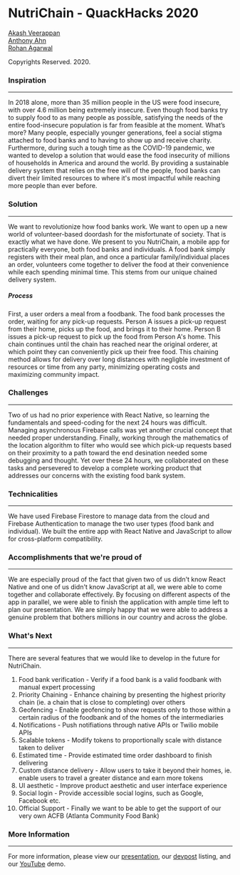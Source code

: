 # NutriChain - QuackHacks 2020

[Akash Veerappan](https://github.com/Akash2002) <br>
[Anthony Ahn](https://github.com/aahn33) <br>
[Rohan Agarwal](https://github.com/roaga) <br>

Copyrights Reserved. 2020.

### Inspiration
-----------------
In 2018 alone, more than 35 million people in the US were food insecure, with over 4.6 million being extremely insecure. Even though food banks try to supply food to as many people as possible, satisfying the needs of the entire food-insecure population is far from feasible at the moment. What’s more? Many people, especially younger generations, feel a social stigma attached to food banks and to having to show up and receive charity. Furthermore, during such a tough time as the COVID-19 pandemic, we wanted to develop a solution that would ease the food insecurity of millions of households in America and around the world. By providing a sustainable delivery system that relies on the free will of the people, food banks can divert their limited resources to where it's most impactful while reaching more people than ever before.

### Solution
----------------
We want to revolutionize how food banks work. We want to open up a new world of volunteer-based doordash for the misfortunate of society. That is exactly what we have done. We present to you NutriChain, a mobile app for practically everyone, both food banks and individuals. A food bank simply registers with their meal plan, and once a particular family/individual places an order, volunteers come together to deliver the food at their convenience while each spending minimal time. This stems from our unique chained delivery system.
##### Process
First, a user orders a meal from a foodbank. The food bank processes the order, waiting for any pick-up requests. Person A issues a pick-up request from their home, picks up the food, and brings it to their home. Person B issues a pick-up request to pick up the food from Person A's home. This chain continues until the chain has reached near the original orderer, at which point they can conveniently pick up their free food. This chaining method allows for delivery over long distances with negligble investment of resources or time from any party, minimizing operating costs and maximizing community impact.

### Challenges 
--------------------

Two of us had no prior experience with React Native, so learning the fundamentals and speed-coding for the next 24 hours was difficult. Managing asynchronous Firebase calls was yet another crucial concept that needed proper understanding. Finally, working through the mathematics of the location algorithm to filter who would see which pick-up requests based on their proximity to a path toward the end desination needed some debugging and thought. Yet over these 24 hours, we collaborated on these tasks and persevered to develop a complete working product that addresses our concerns with the existing food bank system. 

### Technicalities
-------------------
We have used Firebase Firestore to manage data from the cloud and Firebase Authentication to manage the two user types (food bank and individual). We built the entire app with React Native and JavaScript to allow for cross-platform compatibility. 

### Accomplishments that we're proud of
------------------------------------------------
We are especially proud of the fact that given two of us didn't know React Native and one of us didn't know JavaScript at all, we were able to come together and collaborate effectively. By focusing on different aspects of the app in parallel, we were able to finish the application with ample time left to plan our presentation. We are simply happy that we were able to address a genuine problem that bothers millions in our country and across the globe. 

### What's Next
---------------------
There are several features that we would like to develop in the future for NutriChain. 
1. Food bank verification - Verify if a food bank is a valid foodbank with manual expert processing
2. Priority Chaining - Enhance chaining by presenting the highest priority chain (ie. a chain that is close to completing) over others
3. Geofencing - Enable geofencing to show requests only to those within a certain radius of the foodbank and of the homes of the intermediaries 
4. Notifications - Push notifiations through native APIs or Twilio mobile APIs 
5. Scalable tokens - Modify tokens to proportionally scale with distance taken to deliver 
6. Estimated time - Provide estimated time order dashboard to finish delivering
7. Custom distance delivery - Allow users to take it beyond their homes, ie. enable users to travel a greater distance and earn more tokens
8. UI aesthetic - Improve product aesthetic and user interface experience
9. Social login - Provide accessible social logins, such as Google, Facebook etc.
10. Official Support - Finally we want to be able to get the support of our very own ACFB (Atlanta Community Food Bank)

### More Information
---------------------
For more information, please view our [presentation](https://gtvault-my.sharepoint.com/:p:/g/personal/aveerappan8_gatech_edu/EZOoYldBydVLjBT41Sl8hkwB7Cl22TUj6seIfZnMcBkWPA?e=IPdpVL), our [devpost](https://devpost.com/software/nutrichain) listing, and our [YouTube](https://youtu.be/yAM7QvJYbwg) demo. 
